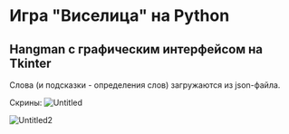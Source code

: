 # Игра "Виселица" на Python 
## Hangman с графическим интерфейсом на Tkinter

Слова (и подсказки - определения слов) загружаются из json-файла.

Скрины:
![Untitled](https://github.com/natkaida/hangman_game/assets/85797091/7652cbfd-08a4-48cb-9ce7-d4bcab2c5e36)


![Untitled2](https://github.com/natkaida/hangman_game/assets/85797091/08bd7799-abeb-4ee3-9024-15a9d70b76b7)
